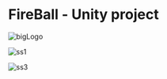 # FireBall - Unity project


![bigLogo](https://user-images.githubusercontent.com/59538464/88045492-e4848880-cb4e-11ea-804a-009c7245583b.png)

![ss1](https://user-images.githubusercontent.com/59538464/88045456-d898c680-cb4e-11ea-8726-f5abddeb6f71.jpg)

![ss3](https://user-images.githubusercontent.com/59538464/88045464-db93b700-cb4e-11ea-8f9a-3d869fe76fce.jpg)
